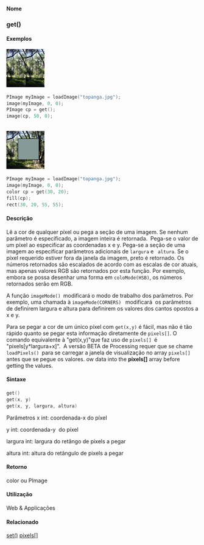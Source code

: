 
#### Nome
### get()

#### Exemplos
<img border="0" height="100" src="media/get_.jpg" width="100"/>

```pde
PImage myImage = loadImage("topanga.jpg"); 
image(myImage, 0, 0); 
PImage cp = get(); 
image(cp, 50, 0); 
 

```
<img border="0" height="100" src="media/get_2.jpg" width="100"/>

```pde
PImage myImage = loadImage("topanga.jpg"); 
image(myImage, 0, 0); 
color cp = get(30, 20); 
fill(cp); 
rect(30, 20, 55, 55); 

```

#### Descrição
Lê a cor de qualquer píxel ou pega a
seção de uma imagem. Se nenhum parâmetro é
especificado, a imagem inteira é retornada.  Pega-se o
valor de um píxel ao especificar as coordenadas x e y. Pega-se a
seção de uma imagem ao especificar parâmetros
adicionais de `largura` e ` altura`.
Se o píxel requerido estiver fora da janela da imagem, preto
é retornado. Os números retornados são escalados
de acordo com as escalas de cor atuais, mas apenas valores RGB
são retornados por esta função. Por exemplo,
embora se possa desenhar uma forma em `coloMode(HSB)`, os números retornados serão em RGB.



A função `imageMode() `modificará o modo de trabalho dos parâmetros. Por exemplo, uma chamada à `imageMode(CORNERS) ` modificará
 os parâmetros de definirem largura e altura para definirem
os valores dos cantos opostos a x e y.


Para se pegar a cor de um único píxel com `get(x,y)`
é fácil, mas não é tão rápido
quanto se pegar esta informação diretamente de `pixels[]`. O comando equivalente à "get(x,y)"que faz uso de `pixels[] `é "pixels[y*largura+x]".  A versão BETA de Processing requer que se chame `loadPixels() `para se carregar a janela de visualização no array `pixels[]` antes que se pegue os valores. ow data into the **pixels[]** array before getting the values.

#### Sintaxe
```pde
get()
get(x, y)
get(x, y, largura, altura)

```
Parâmetros
x
int: coordenada-x do píxel

y
int: coordenada-y  do píxel


largura
int: largura do retângo de pixels a pegar


altura
int: altura do retângulo de pixels a pegar



#### Retorno

	
color ou PImage

#### Utilização

	
Web & Applicações

#### Relacionado
[set()](set_
)
[pixels[]](pixels
)

